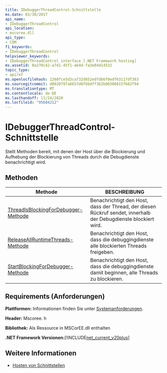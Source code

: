 ```yaml
---
title: IDebuggerThreadControl-Schnittstelle
ms.date: 03/30/2017
api_name:
- IDebuggerThreadControl
api_location:
- mscoree.dll
api_type:
- COM
f1_keywords:
- IDebuggerThreadControl
helpviewer_keywords:
- IDebuggerThreadControl interface [.NET Framework hosting]
ms.assetid: 0a270c42-a7d1-45f1-a64d-fa3e84d14532
topic_type:
- apiref
ms.openlocfilehash: 2268fce5d3ca732d852edfdb6f0edf63117df363
ms.sourcegitcommit: d8020797a6657d0fbbdff362b80300815f682f94
ms.translationtype: MT
ms.contentlocale: de-DE
ms.lasthandoff: 11/24/2020
ms.locfileid: "95684212"
---
```

# <a name="idebuggerthreadcontrol-interface"></a>IDebuggerThreadControl-Schnittstelle

Stellt Methoden bereit, mit denen der Host über die Blockierung und Aufhebung der Blockierung von Threads durch die Debugdienste benachrichtigt wird.  
  
## <a name="methods"></a>Methoden  
  
|Methode|BESCHREIBUNG|  
|------------|-----------------|  
|[ThreadIsBlockingForDebugger-Methode](idebuggerthreadcontrol-threadisblockingfordebugger-method.md)|Benachrichtigt den Host, dass der Thread, der diesen Rückruf sendet, innerhalb der Debugdienste blockiert wird.|  
|[ReleaseAllRuntimeThreads-Methode](idebuggerthreadcontrol-releaseallruntimethreads-method.md)|Benachrichtigt den Host, dass die debuggingdienste alle blockierten Threads freigeben.|  
|[StartBlockingForDebugger-Methode](idebuggerthreadcontrol-startblockingfordebugger-method.md)|Benachrichtigt den Host, dass die debuggingdienste damit beginnen, alle Threads zu blockieren.|  
  
## <a name="requirements"></a>Requirements (Anforderungen)  

 **Plattformen:** Informationen finden Sie unter [Systemanforderungen](../../get-started/system-requirements.md).  
  
 **Header:** Mscoree. h  
  
 **Bibliothek:** Als Ressource in MSCorEE.dll enthalten  
  
 **.NET Framework Versionen:**[!INCLUDE[net_current_v20plus](../../../../includes/net-current-v20plus-md.md)]  
  
## <a name="see-also"></a>Weitere Informationen

- [Hosten von Schnittstellen](hosting-interfaces.md)

